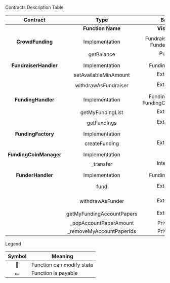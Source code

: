  Contracts Description Table


|  Contract  |         Type        |       Bases      |                  |                 |
|:----------:|:-------------------:|:----------------:|:----------------:|:---------------:|
|          |  **Function Name**  |  **Visibility**  |  **Mutability**  |  **Modifiers**  |
||||||
| **CrowdFunding** | Implementation | FundraiserHandler, FunderHandler |||
|   | getBalance | Public ❗️ |   |NO❗️ |
||||||
| **FundraiserHandler** | Implementation | FundingHandler |||
|   | setAvailableMinAmount | External ❗️ | 🛑  | ownerOfFunding |
|   | withdrawAsFundraiser | External ❗️ | 🛑  | fundingSucceeded |
||||||
| **FundingHandler** | Implementation | FundingFactory, FundingCoinManager |||
|   | getMyFundingList | External ❗️ |   |NO❗️ |
|   | getFundings | External ❗️ |   |NO❗️ |
||||||
| **FundingFactory** | Implementation |  |||
|   | createFunding | External ❗️ | 🛑  |NO❗️ |
||||||
| **FundingCoinManager** | Implementation |  |||
|   | _transfer | Internal 🔒 | 🛑  | |
||||||
| **FunderHandler** | Implementation | FundingHandler |||
|   | fund | External ❗️ |  💵 | availableFund availableAmount |
|   | withdrawAsFunder | External ❗️ | 🛑  | funded fundingNotEndOrFailed |
|   | getMyFundingAccountPapers | External ❗️ |   |NO❗️ |
|   | _popAccountPaperAmount | Private 🔐 | 🛑  | |
|   | _removeMyAccountPaperIds | Private 🔐 | 🛑  | |


 Legend

|  Symbol  |  Meaning  |
|:--------:|-----------|
|    🛑    | Function can modify state |
|    💵    | Function is payable |
